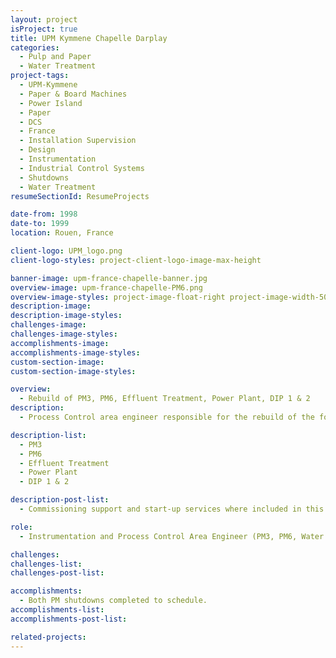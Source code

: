 ```yaml
---
layout: project
isProject: true
title: UPM Kymmene Chapelle Darplay
categories:
  - Pulp and Paper
  - Water Treatment
project-tags:
  - UPM-Kymmene
  - Paper & Board Machines
  - Power Island
  - Paper
  - DCS
  - France
  - Installation Supervision
  - Design
  - Instrumentation
  - Industrial Control Systems
  - Shutdowns
  - Water Treatment
resumeSectionId: ResumeProjects

date-from: 1998
date-to: 1999
location: Rouen, France

client-logo: UPM_logo.png
client-logo-styles: project-client-logo-image-max-height

banner-image: upm-france-chapelle-banner.jpg
overview-image: upm-france-chapelle-PM6.png
overview-image-styles: project-image-float-right project-image-width-50
description-image:
description-image-styles:
challenges-image:
challenges-image-styles:
accomplishments-image:
accomplishments-image-styles:
custom-section-image:
custom-section-image-styles:

overview:
  - Rebuild of PM3, PM6, Effluent Treatment, Power Plant, DIP 1 & 2
description:
  - Process Control area engineer responsible for the rebuild of the following mill departments;

description-list:
  - PM3
  - PM6
  - Effluent Treatment
  - Power Plant
  - DIP 1 & 2

description-post-list:
  - Commissioning support and start-up services where included in this project requiring seven weeks on site including a 14 day shut down for PM6 and 10 day shut down for PM3.

role:
  - Instrumentation and Process Control Area Engineer (PM3, PM6, Water Treatment, Power Plant)

challenges:
challenges-list:    
challenges-post-list:    

accomplishments:
  - Both PM shutdowns completed to schedule.
accomplishments-list:    
accomplishments-post-list:    

related-projects:
---
```

